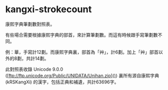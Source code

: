 # kangxi-strokecount

康熙字典筆劃數對照表。

有些場合需要根據康熙字典的部首，來計算筆劃數。而這有時候跟手寫筆劃數不同。

例：華，手寫計12劃。而康熙字典裏，部首為「艸」，計6劃。加上「艸」部首以外的8劃，共計14劃。

此對照表收錄 Unicode 9.0.0 ([ftp://ftp.unicode.org/Public/UNIDATA/Unihan.zip]()) 裏所有源自康熙字典 (kRSKangXi) 的漢字，包括正典和補遺，共計63696字。